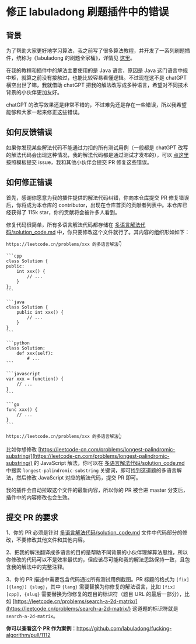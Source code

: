 # 修正 labuladong 刷题插件中的错误

## 背景

为了帮助大家更好地学习算法，我之前写了很多算法教程，并开发了一系列刷题插件，统称为《labuladong 的刷题全家桶》，详情见 [这里](https://labuladong.gitee.io/article/fname.html?fname=全家桶简介)。

在我的教程和插件中的解法主要使用的是 Java 语言，原因是 Java 这门语言中规中矩，就算之前没有接触过，也能比较容易看懂逻辑。不过现在这不是 chatGPT 横空出世了嘛，我就借助 chatGPT 把我的解法改写成多种语言，希望对不同技术背景的小伙伴更加友好。

chatGPT 的改写效果还是非常不错的，不过难免还是存在一些错误，所以我希望能够和大家一起来修正这些错误。

## 如何反馈错误

如果你发现某些解法代码不能通过力扣的所有测试用例（一般都是 chatGPT 改写的解法代码会出现这种情况，我的解法代码都是通过测试才发布的），可以 [点这里](https://github.com/labuladong/fucking-algorithm/issues/new?assignees=&labels=code+bug&template=bug_report.yml&title=%5Bbug%5D%5B%7B%E8%BF%99%E9%87%8C%E6%9B%BF%E6%8D%A2%E4%B8%BA%E5%87%BA%E9%94%99%E7%9A%84%E7%BC%96%E7%A8%8B%E8%AF%AD%E8%A8%80%7D%5D+%7B%E8%BF%99%E9%87%8C%E6%9B%BF%E6%8D%A2%E4%B8%BA%E5%87%BA%E9%94%99%E7%9A%84%E5%8A%9B%E6%89%A3%E9%A2%98%E7%9B%AE%E6%A0%87%E8%AF%86%E7%AC%A6%7D+) 按照模板提交 issue，我和其他小伙伴会提交 PR 修复这些错误。

## 如何修正错误

首先，感谢你愿意为我的插件提供的解法代码纠错，你向本仓库提交 PR 修复错误后，你将成为本仓库的 contributor，出现在仓库首页的贡献者列表中。本仓库已经获得了 115k star，你的贡献将会被许多人看到。

修复代码很简单，所有多语言解法代码都存储在 [多语言解法代码/solution_code.md](https://github.com/labuladong/fucking-algorithm/blob/master/%E5%A4%9A%E8%AF%AD%E8%A8%80%E8%A7%A3%E6%B3%95%E4%BB%A3%E7%A0%81/solution_code.md) 中，你只要修改这个文件就行了。其内容的组织形如如下：


    https://leetcode.cn/problems/xxx 的多语言解法👇

    ```cpp
    class Solution {
    public:
        int xxx() {
            // ...
        }
    };
    ```

    ```java
    class Solution {
        public int xxx() {
            // ...
        }
    }
    ```

    ```python
    class Solution:
        def xxx(self):
            # ...
    ```

    ```javascript
    var xxx = function() {
        // ...
    }
    ```

    ```go
    func xxx() {
        // ...
    }
    ```

    https://leetcode.cn/problems/xxx 的多语言解法👆


比如你想修改 [https://leetcode-cn.com/problems/longest-palindromic-substring/](https://leetcode-cn.com/problems/longest-palindromic-substring/) 的 JavaScript 解法，你可以在 [多语言解法代码/solution_code.md](https://github.com/labuladong/fucking-algorithm/blob/master/%E5%A4%9A%E8%AF%AD%E8%A8%80%E8%A7%A3%E6%B3%95%E4%BB%A3%E7%A0%81/solution_code.md) 中搜索 `longest-palindromic-substring` 关键词，即可找到这道题的多语言解法，然后修改 JavaScript 对应的解法代码，提交 PR 即可。

我的插件会自动拉取这个文件的最新内容，所以你的 PR 被合进 master 分支后，插件中的内容修改也会生效。

## 提交 PR 的要求

1、你的 PR 必须是针对 [多语言解法代码/solution_code.md](https://github.com/labuladong/fucking-algorithm/blob/master/%E5%A4%9A%E8%AF%AD%E8%A8%80%E8%A7%A3%E6%B3%95%E4%BB%A3%E7%A0%81/solution_code.md) 文件中代码部分的修改，不要修改其他文件和其他内容。

2、把我的解法翻译成多语言的目的是帮助不同背景的小伙伴理解算法思维，所以你修改的代码可以不是效率最优的，但应该尽可能和我的解法思路保持一致，且包含我的解法中的完整注释。

3、你的 PR 描述中需要包含代码通过所有测试用例截图。PR 标题的格式为 `[fix][{lang}] {slug}`，其中 `{lang}` 需要替换为你修复的解法语言，比如 `[fix][cpp]`，`{slug}` 需要替换为你修复的题目的标识符（题目 URL 的最后一部分），比如 [https://leetcode.cn/problems/search-a-2d-matrix/](https://leetcode.cn/problems/search-a-2d-matrix/) 这道题的标识符就是 `search-a-2d-matrix`。

**你可以查看这个 PR 作为案例**：https://github.com/labuladong/fucking-algorithm/pull/1112